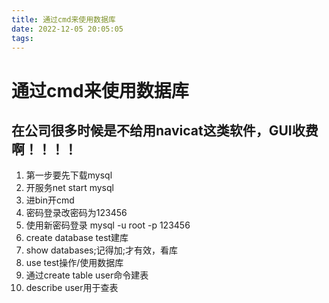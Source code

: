 ```yaml
---
title: 通过cmd来使用数据库
date: 2022-12-05 20:05:05
tags:
---
```


# 通过cmd来使用数据库

## 在公司很多时候是不给用navicat这类软件，GUI收费啊！！！！
1. 第一步要先下载mysql
2. 开服务net start mysql
3. 进bin开cmd
4. 密码登录改密码为123456
5. 使用新密码登录 mysql -u root -p 123456
6. create database test建库
7. show databases;记得加;才有效，看库
8. use test操作/使用数据库
9. 通过create table user命令建表
10. describe user用于查表